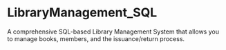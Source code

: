 # LibraryManagement_SQL
 A comprehensive SQL-based Library Management System that allows you to manage books, members, and the issuance/return process.

